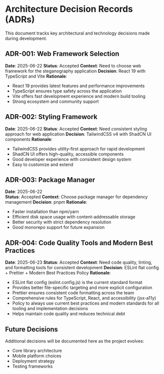 # Architecture Decision Records (ADRs)

This document tracks key architectural and technology decisions made during development.

## ADR-001: Web Framework Selection

**Date**: 2025-06-22
**Status**: Accepted
**Context**: Need to choose web framework for the steganography application
**Decision**: React 19 with TypeScript and Vite
**Rationale**: 
- React 19 provides latest features and performance improvements
- TypeScript ensures type safety across the application
- Vite offers fast development experience and modern build tooling
- Strong ecosystem and community support

## ADR-002: Styling Framework

**Date**: 2025-06-22
**Status**: Accepted
**Context**: Need consistent styling approach for web application
**Decision**: TailwindCSS v4 with ShadCN UI components
**Rationale**:
- TailwindCSS provides utility-first approach for rapid development
- ShadCN UI offers high-quality, accessible components
- Good developer experience with consistent design system
- Easy to customize and extend

## ADR-003: Package Manager

**Date**: 2025-06-22  
**Status**: Accepted
**Context**: Choose package manager for dependency management
**Decision**: pnpm
**Rationale**:
- Faster installation than npm/yarn
- Efficient disk space usage with content-addressable storage
- Better security with strict dependency resolution
- Good monorepo support for future expansion

## ADR-004: Code Quality Tools and Modern Best Practices

**Date**: 2025-06-23
**Status**: Accepted
**Context**: Need code quality, linting, and formatting tools for consistent development
**Decision**: ESLint flat config + Prettier + Modern Best Practices Policy
**Rationale**:
- ESLint flat config (eslint.config.js) is the current standard format
- Provides better file-specific targeting and more explicit configuration
- Prettier ensures consistent code formatting across the team
- Comprehensive rules for TypeScript, React, and accessibility (jsx-a11y)
- Policy to always use current best practices and modern standards for all tooling and implementation decisions
- Helps maintain code quality and reduces technical debt

## Future Decisions

Additional decisions will be documented here as the project evolves:
- Core library architecture
- Mobile platform choices
- Deployment strategy
- Testing frameworks